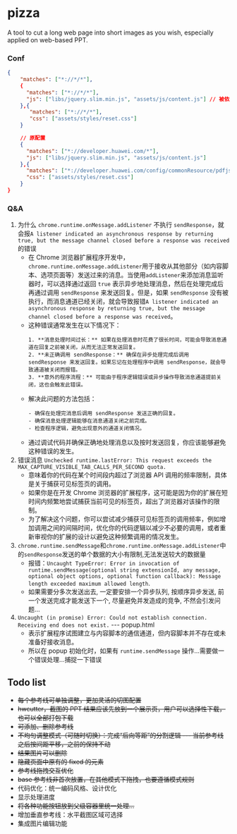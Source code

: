 # pizza

A tool to cut a long web page into short images as you wish, especially applied on web-based PPT.

### Conf

```json
{
    "matches": ["*://*/*"],
    {
      "matches": ["*://*/*"],
      "js": ["libs/jquery.slim.min.js", "assets/js/content.js"] // 被依赖的包要放在数组前面
    },{
       "matches": ["*://*/*"],
       "css": ["assets/styles/reset.css"]
    }

    // 原配置
    {
      "matches": ["*://developer.huawei.com/*"],
      "js": ["libs/jquery.slim.min.js", "assets/js/content.js"]
    },{
      "matches": ["*://developer.huawei.com/config/commonResource/pdfjsToCommon/pdf/web/viewer.html"],
      "css": ["assets/styles/reset.css"]
    }
}
```

### Q&A

1. 为什么 `chrome.runtime.onMessage.addListener` 不执行 `sendResponse`，就会报`A listener indicated an asynchronous response by returning true, but the message channel closed before a response was received`的错误
   - 在 Chrome 浏览器扩展程序开发中，`chrome.runtime.onMessage.addListener`用于接收从其他部分（如内容脚本、选项页面等）发送过来的消息。当使用`addListener`来添加消息监听器时，可以选择通过返回 `true` 表示异步地处理消息，然后在处理完成后再通过调用 `sendResponse` 来发送回复。但是，如果 `sendResponse` 没有被执行，而消息通道已经关闭，就会导致报错`A listener indicated an asynchronous response by returning true, but the message channel closed before a response was received`。
   - 这种错误通常发生在以下情况下：
     ```
     1. **消息处理时间过长：** 如果在处理消息时花费了很长时间，可能会导致消息通道在回复之前被关闭，从而无法正常发送回复。
     2. **未正确调用 sendResponse：** 确保在异步处理完成后调用 sendResponse 来发送回复。如果忘记在处理程序中调用 sendResponse，就会导致通道被关闭而报错。
     3. **意外的程序流程：** 可能由于程序逻辑错误或异步操作导致消息通道提前关闭，这也会触发此错误。
     ```
   - 解决此问题的方法包括：
     ```
     - 确保在处理完消息后调用 sendResponse 发送正确的回复。
     - 确保消息处理逻辑能够在消息通道关闭之前完成。
     - 检查程序逻辑，避免出现意外的通道关闭情况。
     ```
   - 通过调试代码并确保正确地处理消息以及按时发送回复，你应该能够避免这种错误的发生。
2. 错误消息 `Unchecked runtime.lastError: This request exceeds the MAX_CAPTURE_VISIBLE_TAB_CALLS_PER_SECOND quota.`
   - 意味着你的代码在某个时间段内超过了浏览器 API 调用的频率限制，具体是关于捕获可见标签页的调用。
   - 如果你是在开发 Chrome 浏览器的扩展程序，这可能是因为你的扩展在短时间内频繁地尝试捕获当前可见的标签页，超出了浏览器对该操作的限制。
   - 为了解决这个问题，你可以尝试减少捕获可见标签页的调用频率，例如增加调用之间的间隔时间，优化你的代码逻辑以减少不必要的调用，或者重新审视你的扩展的设计以避免这种频繁调用的情况发生。
3. `chrome.runtime.sendMessage`和`chrome.runtime.onMessage.addListener`中的`sendResponse`发送的单个数据的大小有限制,无法发送较大的数据量
   - 报错：`Uncaught TypeError: Error in invocation of runtime.sendMessage(optional string extensionId, any message, optional object options, optional function callback): Message length exceeded maximum allowed length`.
   - 如果需要分多次发送出去, 一定要安排一个异步队列, 按顺序异步发送, 前一个发送完成才能发送下一个, 尽量避免并发造成的竞争, 不然会引发问题...
4. `Uncaught (in promise) Error: Could not establish connection. Receiving end does not exist.` --- popup.html
   - 表示扩展程序试图建立与内容脚本的通信通道，但内容脚本并不存在或未准备好接收消息。
   - 所以在 popup 初始化时，如果有 `runtime.sendMessage` 操作...需要做一个错误处理...捕捉一下错误

## Todo list

- ~~每个参考线可单独调整，更加灵活的切图配置~~
- ~~hwcutter，截图的 PPT 结果应该先放到一个展示页，用户可以选择性下载，也可以全部打包下载~~
- ~~可添加、删除参考线~~
- ~~不均匀调整模式（可随时切换）：完成“后向等距”的分割逻辑 --- 当前参考线之后按间距平移，之前的保持不动~~
- ~~结果图片可以删除~~
- ~~隐藏页面中原有的 fixed 的元素~~
- ~~参考线拖拽交互优化~~
- ~~base 参考线非首次放置，在其他模式下拖拽，也要遵循模式规则~~
- 代码优化：统一编码风格、设计优化
- 显示处理进度
- ~~将各种功能按钮放到父级容器里统一处理...~~
- 增加垂直参考线：水平截图区域可选择
- 集成图片编辑功能
